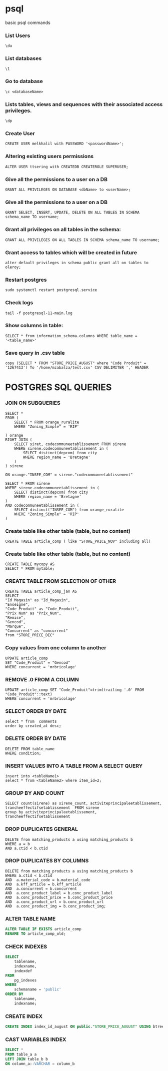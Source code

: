 # psql
basic psql commands

### List Users
```\du```

### List databases
```\l```

### Go to database
```\c <databaseName>```

### Lists tables, views and sequences with their associated access privileges.
```\dp```

### Create User
```CREATE USER melkhalil with PASSWORD '<passwordName>';```

### Altering existing users permissions
```ALTER USER ttsering with CREATEDB CREATEROLE SUPERUSER;```

### Give all the permissions to a user on a DB
```GRANT ALL PRIVILEGES ON DATABASE <dbName> to <userName>;```

### Give all the permissions to a user on a DB
```GRANT SELECT, INSERT, UPDATE, DELETE ON ALL TABLES IN SCHEMA schema_name TO username;```


### Grant all privileges on all tables in the schema:
```GRANT ALL PRIVILEGES ON ALL TABLES IN SCHEMA schema_name TO username;```

### Grant access to tables which will be created in future
```
alter default privileges in schema public grant all on tables to oleroy;
```

### Restart postgres
```
sudo systemctl restart postgresql.service
```

### Check logs
```
tail -f postgresql-11-main.log
```

### Show columns in table:
```SELECT * from information_schema.columns WHERE table_name = '<table_name>'```

### Save query in .csv table
```copy (SELECT * FROM "STORE_PRICE_AUGUST" where "Code Produit" = '1267413') To '/home/mzabalza/test.csv' CSV DELIMITER ',' HEADER```

# POSTGRES SQL QUERIES

### JOIN ON SUBQUERIES
```
SELECT *
FROM (
	SELECT * FROM orange_ruralite
	WHERE "Zoning_Simple" = 'RIP'
	
) orange
RIGHT JOIN (
	SELECT siret, codecommuneetablissement FROM sirene
	WHERE sirene.codecommuneetablissement in (
		SELECT distinct(depcom) from city
		WHERE region_name = 'Bretagne'
	)
) sirene
	
ON orange."INSEE_COM" = sirene."codecommuneetablissement"
```
```
SELECT * FROM sirene
WHERE sirene.codecommuneetablissement in (
	SELECT distinct(depcom) from city
	WHERE region_name = 'Bretagne'
)
AND codecommuneetablissement in (
	SELECT distinct("INSEE_COM") from orange_ruralite
	WHERE "Zoning_Simple" = 'RIP'
)
```

### Create table like other table (table, but no content)
```CREATE TABLE article_comp ( like "STORE_PRICE_NOV" including all)```


### Create table like other table (table, but no content)
```
CREATE TABLE mycopy AS
SELECT * FROM mytable;
```
### CREATE TABLE FROM SELECTION OF OTHER
```
CREATE TABLE article_comp_jan AS
SELECT 
"Id Magasin" as "Id_Magasin",
"Enseigne",
"Code Produit" as "Code_Produit",
"Prix Num" as "Prix_Num",
"Remise",
"Gencod",
"Marque",
"Concurrent" as "concurrent"
from "STORE_PRICE_DEC"
```

### Copy values from one column to another
```
UPDATE article_comp
SET "Code_Produit" = "Gencod"
WHERE concurrent = 'mrbricolage'
```

### REMOVE .0 FROM A COLUMN
```
UPDATE article_comp SET "Code_Produit"=trim(trailing '.0' FROM "Code_Produit"::text)
WHERE concurrent = 'mrbricolage'
```

### SELECT ORDER BY DATE
```
select * from  comments
order by created_at desc;
```

### DELETE ORDER BY DATE
```
DELETE FROM table_name
WHERE condition;
```

### INSERT VALUES INTO A TABLE FROM A SELECT QUERY
```
insert into <tableName1>
select * from <tableName2> where item_id=2;
```

### GROUP BY AND COUNT
```
SELECT count(sirene) as sirene_count, activiteprincipaleetablissement, trancheeffectifsetablissement  FROM sirene
group by activiteprincipaleetablissement, trancheeffectifsetablissement
```


### DROP DUPLICATES GENERAL
```
DELETE from matching_products a using matching_products b
WHERE a = b 
AND a.ctid < b.ctid
```

### DROP DUPLICATES BY COLUMNS
```
DELETE from matching_products a using matching_products b
WHERE a.ctid < b.ctid
AND  a.material_code = b.material_code
AND  a.kff_article = b.kff_article
AND  a.concurrent = b.concurrent
AND  a.conc_product_label = b.conc_product_label
AND  a.conc_product_price = b.conc_product_price
AND  a.conc_product_url = b.conc_product_url
AND  a.conc_product_img = b.conc_product_img;
```
### ALTER TABLE NAME
```sql
ALTER TABLE IF EXISTS article_comp
RENAME TO article_comp_old;
```

### CHECK INDEXES
```sql
SELECT
    tablename,
    indexname,
    indexdef
FROM
    pg_indexes
WHERE
    schemaname = 'public'
ORDER BY
    tablename,
    indexname;
```

### CREATE INDEX
```sql
CREATE INDEX index_id_august ON public."STORE_PRICE_AUGUST" USING btree ("Id Magasin", "Code Produit");
```

### CAST VARIABLES INDEX
```sql
SELECT *
FROM table_a a
LEFT JOIN table_b b
ON column_a::VARCHAR = column_b 
```
